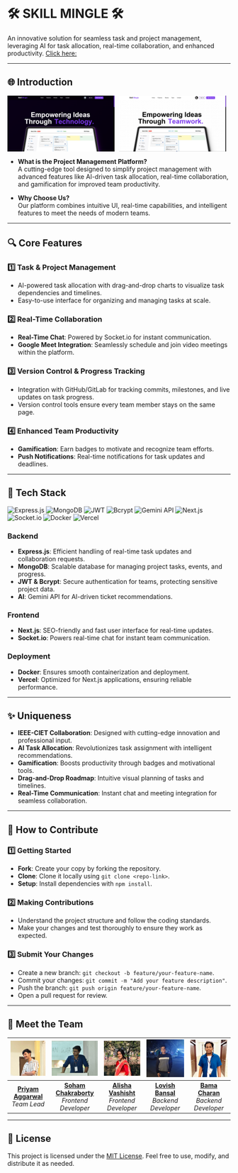 

# 🛠️ **SKILL MINGLE** 🛠️

An innovative solution for seamless task and project management, leveraging AI for task allocation, real-time collaboration, and enhanced productivity.
[Click here:](https://skillmingle.vercel.app/)

---

## 🌐 **Introduction**

<div style="display: flex;">
  <img src="images/main1.png" alt="Task Management Screenshot 1" style="width: 48%; margin-right: 2%;" />
  <img src="images/main2.png" alt="Task Management Screenshot 2" style="width: 48%;" />
</div>



- **What is the Project Management Platform?**  
  A cutting-edge tool designed to simplify project management with advanced features like AI-driven task allocation, real-time collaboration, and gamification for improved team productivity.

- **Why Choose Us?**  
  Our platform combines intuitive UI, real-time capabilities, and intelligent features to meet the needs of modern teams.

---

## 🔍 **Core Features**

### 1️⃣ **Task & Project Management**
- AI-powered task allocation with drag-and-drop charts to visualize task dependencies and timelines.
- Easy-to-use interface for organizing and managing tasks at scale.

### 2️⃣ **Real-Time Collaboration**
- **Real-Time Chat**: Powered by Socket.io for instant communication.  
- **Google Meet Integration**: Seamlessly schedule and join video meetings within the platform.

### 3️⃣ **Version Control & Progress Tracking**
- Integration with GitHub/GitLab for tracking commits, milestones, and live updates on task progress.  
- Version control tools ensure every team member stays on the same page.

### 4️⃣ **Enhanced Team Productivity**
- **Gamification**: Earn badges to motivate and recognize team efforts.  
- **Push Notifications**: Real-time notifications for task updates and deadlines.

---

## 🚀 **Tech Stack**
![Express.js](https://img.shields.io/badge/Backend-Express.js-blue)
![MongoDB](https://img.shields.io/badge/Backend-MongoDB-green)
![JWT](https://img.shields.io/badge/Authentication-JWT-yellow)
![Bcrypt](https://img.shields.io/badge/Authentication-Bcrypt-blue)
![Gemini API](https://img.shields.io/badge/AI-Gemini_API-orange)
![Next.js](https://img.shields.io/badge/Frontend-Next.js-blue)
![Socket.io](https://img.shields.io/badge/Frontend-Socket.io-lightgrey)
![Docker](https://img.shields.io/badge/Deployment-Docker-blue)
![Vercel](https://img.shields.io/badge/Deployment-Vercel-black)

### **Backend**
- **Express.js**: Efficient handling of real-time task updates and collaboration requests.  
- **MongoDB**: Scalable database for managing project tasks, events, and progress.  
- **JWT & Bcrypt**: Secure authentication for teams, protecting sensitive project data.  
- **AI**: Gemini API for AI-driven ticket recommendations.

### **Frontend**
- **Next.js**: SEO-friendly and fast user interface for real-time updates.  
- **Socket.io**: Powers real-time chat for instant team communication.

### **Deployment**
- **Docker**: Ensures smooth containerization and deployment.  
- **Vercel**: Optimized for Next.js applications, ensuring reliable performance.

---

## ✨ **Uniqueness**

- **IEEE-CIET Collaboration**: Designed with cutting-edge innovation and professional input.
- **AI Task Allocation**: Revolutionizes task assignment with intelligent recommendations.
- **Gamification**: Boosts productivity through badges and motivational tools.
- **Drag-and-Drop Roadmap**: Intuitive visual planning of tasks and timelines.
- **Real-Time Communication**: Instant chat and meeting integration for seamless collaboration.

---

## 🤝 **How to Contribute**

### 1️⃣ **Getting Started**
- **Fork**: Create your copy by forking the repository.  
- **Clone**: Clone it locally using `git clone <repo-link>`.  
- **Setup**: Install dependencies with `npm install`.

### 2️⃣ **Making Contributions**
- Understand the project structure and follow the coding standards.  
- Make your changes and test thoroughly to ensure they work as expected.

### 3️⃣ **Submit Your Changes**
- Create a new branch: `git checkout -b feature/your-feature-name`.  
- Commit your changes: `git commit -m "Add your feature description"`.  
- Push the branch: `git push origin feature/your-feature-name`.  
- Open a pull request for review.

---

## 🙌 Meet the Team

<div align="center">

| ![Priyam Aggarwal](/images/priyam.jpg) | ![Soham Chakraborty](/images/soham.jpeg) | ![Alisha Vashisht](/images/alisha.jpeg) | ![Lovish Bansal](/images/lovish.jpg) | ![Bama Charan](/images/bama.jpeg) |
|:---:|:---:|:---:|:---:|:---:|
| [**Priyam Aggarwal**](https://www.linkedin.com/in/priyamaggarwal/) <br> *Team Lead* | [**Soham Chakraborty**](https://www.linkedin.com/in/soham-chakraborty-108450255/) <br> *Frontend Developer* | [**Alisha Vashisht**](https://www.linkedin.com/in/alisha-vashisht-56534620b/) <br> *Frontend Developer* | [**Lovish Bansal**](https://www.linkedin.com/in/lovish2584-profile/) <br> *Backend Developer* | [**Bama Charan**](https://www.linkedin.com/in/bamacharanchhandogi/) <br> *Backend Developer* |

</div>


---

## 📜 **License**
This project is licensed under the [MIT License](LICENSE). Feel free to use, modify, and distribute it as needed.

